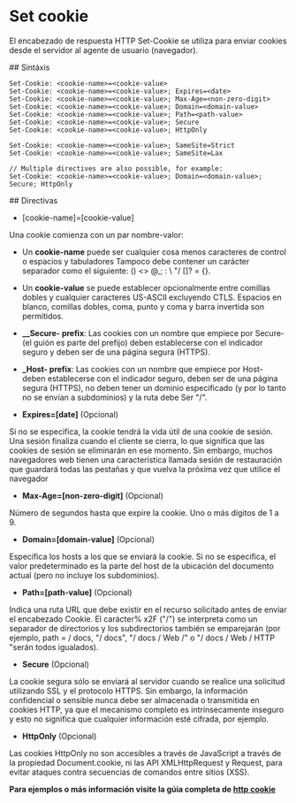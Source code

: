 # Set cookie


El encabezado de respuesta HTTP Set-Cookie se utiliza para enviar cookies desde el servidor al agente de usuario (navegador).


## Sintáxis

```
Set-Cookie: <cookie-name>=<cookie-value>
Set-Cookie: <cookie-name>=<cookie-value>; Expires=<date>
Set-Cookie: <cookie-name>=<cookie-value>; Max-Age=<non-zero-digit>
Set-Cookie: <cookie-name>=<cookie-value>; Domain=<domain-value>
Set-Cookie: <cookie-name>=<cookie-value>; Path=<path-value>
Set-Cookie: <cookie-name>=<cookie-value>; Secure
Set-Cookie: <cookie-name>=<cookie-value>; HttpOnly

Set-Cookie: <cookie-name>=<cookie-value>; SameSite=Strict
Set-Cookie: <cookie-name>=<cookie-value>; SameSite=Lax

// Multiple directives are also possible, for example:
Set-Cookie: <cookie-name>=<cookie-value>; Domain=<domain-value>; Secure; HttpOnly
```


## Directivas

* [cookie-name]=[cookie-value]


Una cookie comienza con un par nombre-valor:


 * Un **cookie-name** puede ser cualquier cosa menos caracteres de control o espacios y tabuladores Tampoco debe contener un carácter separador como el siguiente: () <> @,; : \ "/ []? = {}.

 * Un **cookie-value** se puede establecer opcionalmente entre comillas dobles y cualquier caracteres US-ASCII excluyendo CTLS. Espacios en blanco, comillas dobles, coma, punto y coma y barra invertida son permitidos.

 * **__Secure- prefix**: Las cookies con un nombre que empiece por Secure- (el guión es parte del prefijo) deben establecerse con el indicador seguro y deben ser de una página segura (HTTPS).

 * **_Host- prefix**: Las cookies con un nombre que empiece por Host- deben establecerse con el indicador seguro, deben ser de una página segura (HTTPS), no deben tener un dominio especificado (y por lo tanto no se envían a subdominios) y la ruta debe Ser "/".



* **Expires=[date]** (Opcional)

Si no se especifica, la cookie tendrá la vida útil de una cookie de sesión. Una sesión finaliza cuando el cliente se cierra, lo que significa que las cookies de sesión se eliminarán en ese momento. Sin embargo, muchos navegadores web tienen una característica llamada sesión de restauración que guardará todas las pestañas y que vuelva la próxima vez que utilice el navegador


* **Max-Age=[non-zero-digit]** (Opcional)


Número de segundos hasta que expire la cookie. Uno o más dígitos de 1 a 9.

* **Domain=[domain-value]** (Opcional)



Especifica los hosts a los que se enviará la cookie. Si no se especifica, el valor predeterminado es la parte del host de la ubicación del documento actual (pero no incluye los subdominios).

* **Path=[path-value]** (Opcional)

Indica una ruta URL que debe existir en el recurso solicitado antes de enviar el encabezado Cookie. El carácter% x2F ("/") se interpreta como un separador de directorios y los subdirectorios también se emparejarán (por ejemplo, path = / docs, "/ docs", "/ docs / Web /" o "/ docs / Web / HTTP "serán todos igualados).

* **Secure** (Opcional)

La cookie segura sólo se enviará al servidor cuando se realice una solicitud utilizando SSL y el protocolo HTTPS. Sin embargo, la información confidencial o sensible nunca debe ser almacenada o transmitida en cookies HTTP, ya que el mecanismo completo es intrínsecamente inseguro y esto no significa que cualquier información esté cifrada, por ejemplo.

* **HttpOnly** (Opcional)


Las cookies HttpOnly no son accesibles a través de JavaScript a través de la propiedad Document.cookie, ni las API XMLHttpRequest y Request, para evitar ataques contra secuencias de comandos entre sitios (XSS).



**Para ejemplos o más información visite la gúia completa de [http cookie](http.md)**
